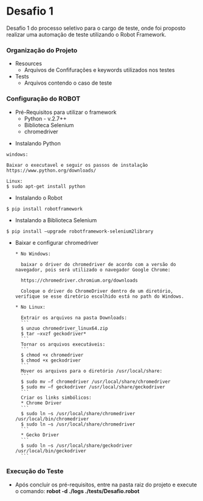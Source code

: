 # Desafio 1

Desafio 1 do processo seletivo para o cargo de teste, onde foi proposto realizar uma automação de teste utilizando o Robot Framework.

### Organização do Projeto ###

* Resources
   - Arquivos de Confifurações e keywords utilizados nos testes
* Tests
   - Arquivos contendo o caso de teste

### Configuração do ROBOT ###
* Pré-Requisitos para utilizar o framework
    * Python - v.2.7++
    * Biblioteca Selenium
    * chromedriver

- Instalando Python

```
windows:

Baixar o executavel e seguir os passos de instalação
https://www.python.org/downloads/

Linux:
$ sudo apt-get install python
```
- Instalando o Robot
```
$ pip install robotframework
```
- Instalando a Biblioteca Selenium
```
$ pip install –upgrade robotframework-selenium2library
```
* Baixar e configurar chromedriver
 
      * No Windows:
        
        baixar o driver do chromedriver de acordo com a versão do navegador, pois será utilizado o navegador Google Chrome:

        https://chromedriver.chromium.org/downloads

        Coloque o driver do ChromeDriver dentro de um diretório, verifique se esse diretório escolhido está no path do Windows.
     
      * No Linux:
        
        Extrair os arquivos na pasta Downloads:
        ```
        $ unzuo chromedriver_linux64.zip
        $ tar –xvzf geckodriver*
        ```
        Tornar os arquivos executáveis:
        ```
        $ chmod +x chromedriver
        $ chmod +x geckodriver
        ```
        Mover os arquivos para o diretório /usr/local/share:
        ```
        $ sudo mv –f chromedriver /usr/local/share/chromedriver
        $ sudo mv –f geckodriver /usr/local/share/geckodriver 
        ```
        Criar os links simbólicos:
        * Chrome Driver
        ```
        $ sudo ln –s /usr/local/share/chromedriver /usr/local/bin/chromedriver
        $ sudo ln –s /usr/local/share/chromedriver 
        ```
        * Gecko Driver
        ```
        $ sudo ln –s /usr/local/share/geckodriver /usr/local/bin/geckodriver
        ```
### Execução do Teste ###
  - Após concluir os pré-requisitos, entre na pasta raiz do projeto e execute o comando:
     <b> robot -d ./logs ./tests/Desafio.robot<b>


